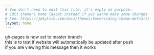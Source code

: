 ```yaml
---
# You don't need to edit this file, it's empty on purpose.
# Edit theme's home layout instead if you wanna make some changes
# See: https://jekyllrb.com/docs/themes/#overriding-theme-defaults
layout: home
---
```

gh-pages is now set to master branch<br>
this is to test if website will automatically be updated after push<br>
if you are viewing this message then it works